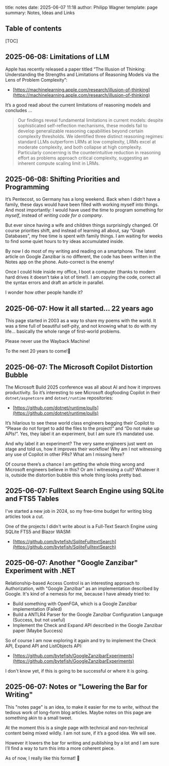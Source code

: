 title: notes
date: 2025-06-07 11:18
author: Philipp Wagner
template: page
summary: Notes, Ideas and Links

## Table of contents ##

[TOC]

## 2025-06-08: Limitations of LLM ##

Apple has recently released a paper titled “The Illusion of Thinking: Understanding the Strengths and Limitations of Reasoning Models via the Lens of Problem Complexity”:

* [https://machinelearning.apple.com/research/illusion-of-thinking](https://machinelearning.apple.com/research/illusion-of-thinking)

It’s a good read about the current limitations of reasoning models and concludes …

> Our findings reveal fundamental limitations in current models: despite sophisticated self-reflection mechanisms, these models fail to develop generalizable reasoning capabilities beyond certain complexity thresholds. We identified three distinct reasoning regimes: standard LLMs outperform LRMs at low complexity, LRMs excel at moderate complexity, and both collapse at high complexity. Particularly concerning is the counterintuitive reduction in reasoning effort as problems approach critical complexity, suggesting an inherent compute scaling limit in LRMs.


## 2025-06-08: Shifting Priorities and Programming ##

It’s Pentecost, so Germany has a long weekend. Back when I didn’t have a family, these days would have been filled with working myself into things. And most importantly: I would have used the time to program something for *myself*, instead of *writing code for a company*.

But ever since having a wife and children things surprisingly changed. Of course priorities shift, and instead of learning all about, say “Graph Databases”, my free time is spent with family things. I am waiting for weeks to find some quiet hours to try ideas accumulated inside.

By now I do most of my writing and reading on a smartphone. The latest article on Google Zanzibar is no different, the code has been written in the Notes app on the phone. Auto-correct is the enemy!

Once I could hide inside my office, I boot a computer (thanks to modern hard drives it doesn’t take a lot of time!). I am copying the code, correct all the syntax errors and draft an article in parallel.

I wonder how other people handle it?

## 2025-06-07: How it all started... 22 years ago  ##

This page started in 2003 as a way to share my poems with the world. It was a time full of beautiful self-pity, and not knowing what to do with my life… basically the whole range of first-world problems.

Please never use the Wayback Machine!

To the next 20 years to come!🍻

## 2025-06-07: The Microsoft Copilot Distortion Bubble ##

The Microsoft Build 2025 conference was all about AI and how it improves productivity. So it’s interesting to see Microsoft dogfooding Copilot in their `dotnet/aspnetcore` and `dotnet/runtime` repositories:

* [https://github.com/dotnet/runtime/pulls](https://github.com/dotnet/runtime/pulls)

It’s hilarious to see these world class engineers begging their Copilot to “Please do not forget to add the files to the project!” and “Do not make up APIs!”. Yes, they label it an experiment, but I am sure it’s mandated use.

And why label it an experiment? The very same engineers just went on stage and told us, how it improves their workflow! Why am I not witnessing any use of Copilot in other PRs? What am I missing here?

Of course there’s a chance I am getting the whole thing wrong and Microsoft engineers believe in this? Or am I witnessing a cult? Whatever it is, outside the distortion bubble this whole thing looks pretty bad.

## 2025-06-07: Fulltext Search Engine using SQLite and FTS5 Tables ##

I've started a new job in 2024, so my free-time budget for writing blog articles took a cut.

One of the projects I didn't write about is a Full-Text Search Engine using SQLite FTS5 and Blazor WASM:

* [https://github.com/bytefish/SqliteFulltextSearch](https://github.com/bytefish/SqliteFulltextSearch)

## 2025-06-07: Another "Google Zanzibar" Experiment with .NET ##

Relationship-based Access Control is an interesting approach to Authorization, with "Google Zanzibar" as an 
implementation described by Google. It's kind of a nemesis for me, because I have already tried to:

* Build something with OpenFGA, which is a Google Zanzibar implementation (Failed)
* Build a ANTLR4 Parser for the Google Zanzibar Configuration Language (Success, but not useful)
* Implement the Check and Expand API described in the Google Zanzibar paper (Maybe Success)

So of course I am now exploring it again and try to implement the Check API, Expand API and ListObjects API:

* [https://github.com/bytefish/GoogleZanzibarExperiments](https://github.com/bytefish/GoogleZanzibarExperiments)

I don't know yet, if this is going to be successful or where it is going.

## 2025-06-07: Notes or "Lowering the Bar for Writing" ##

This "notes page" is an idea, to make it easier for me to *write*, without the tedious work of long-form blog articles. Maybe notes on this page are something akin to a small tweet.

At the moment this is a single page with technical and non-technical content being mixed wildly. I am not sure, if it’s a good idea. We will see.

However it lowers the bar for writing and publishing by a lot and I am sure I’ll find a way to turn this into a more coherent piece.

As of now, I really like this format! 🚀 
